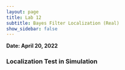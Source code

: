 ```yaml
---
layout: page
title: Lab 12
subtitle: Bayes Filter Localization (Real)
show_sidebar: false
---
```


**Date: April 20, 2022**


### Localization Test in Simulation
